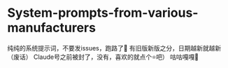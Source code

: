 # System-prompts-from-various-manufacturers
纯纯的系统提示词，不要发issues，跑路了🐧
有旧版新版之分，日期越新就越新（废话）
Claude号之前被封了，没有，喜欢的就点个⭐吧）
咕咕嘎嘎🐧
